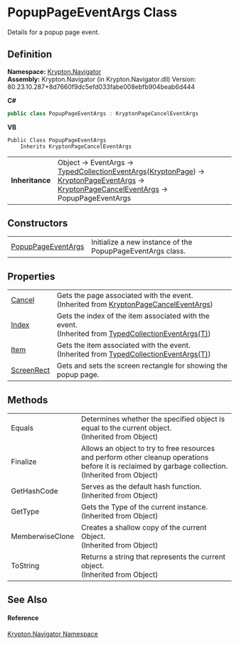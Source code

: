 # PopupPageEventArgs Class


Details for a popup page event.



## Definition
**Namespace:** <a href="a21ac074-d119-3dc6-bd1c-d3a12c0128bc.md">Krypton.Navigator</a>  
**Assembly:** Krypton.Navigator (in Krypton.Navigator.dll) Version: 80.23.10.287+8d7660f9dc5efd033fabe008ebfb904beab6d444

**C#**
``` C#
public class PopupPageEventArgs : KryptonPageCancelEventArgs
```
**VB**
``` VB
Public Class PopupPageEventArgs
	Inherits KryptonPageCancelEventArgs
```

<table><tr><td><strong>Inheritance</strong></td><td>Object  →  EventArgs  →  <a href="1650d1ab-864b-d3c7-88dd-0927a8a7d830.md">TypedCollectionEventArgs</a>(<a href="6152055e-8626-d35d-405b-6d965a03471a.md">KryptonPage</a>)  →  <a href="179bbf53-de44-174f-23b8-44c0e7dbb8ba.md">KryptonPageEventArgs</a>  →  <a href="9491af29-e175-1b03-a5ef-3252639e81e7.md">KryptonPageCancelEventArgs</a>  →  PopupPageEventArgs</td></tr>
</table>



## Constructors
<table>
<tr>
<td><a href="17af88b7-2af5-8260-a954-ae6229e518c4.md">PopupPageEventArgs</a></td>
<td>Initialize a new instance of the PopupPageEventArgs class.</td></tr>
</table>

## Properties
<table>
<tr>
<td><a href="1be0ddff-dcad-e43c-2b10-425c66c7a577.md">Cancel</a></td>
<td>Gets the page associated with the event.<br />(Inherited from <a href="9491af29-e175-1b03-a5ef-3252639e81e7.md">KryptonPageCancelEventArgs</a>)</td></tr>
<tr>
<td><a href="a7bbde25-dc35-b517-4276-9cc0cf3543d5.md">Index</a></td>
<td>Gets the index of the item associated with the event.<br />(Inherited from <a href="1650d1ab-864b-d3c7-88dd-0927a8a7d830.md">TypedCollectionEventArgs(T)</a>)</td></tr>
<tr>
<td><a href="6791079d-ec0c-6237-8696-46779f655595.md">Item</a></td>
<td>Gets the item associated with the event.<br />(Inherited from <a href="1650d1ab-864b-d3c7-88dd-0927a8a7d830.md">TypedCollectionEventArgs(T)</a>)</td></tr>
<tr>
<td><a href="070b5843-c99c-e6ba-ccf5-5d0c03ebfc79.md">ScreenRect</a></td>
<td>Gets and sets the screen rectangle for showing the popup page.</td></tr>
</table>

## Methods
<table>
<tr>
<td>Equals</td>
<td>Determines whether the specified object is equal to the current object.<br />(Inherited from Object)</td></tr>
<tr>
<td>Finalize</td>
<td>Allows an object to try to free resources and perform other cleanup operations before it is reclaimed by garbage collection.<br />(Inherited from Object)</td></tr>
<tr>
<td>GetHashCode</td>
<td>Serves as the default hash function.<br />(Inherited from Object)</td></tr>
<tr>
<td>GetType</td>
<td>Gets the Type of the current instance.<br />(Inherited from Object)</td></tr>
<tr>
<td>MemberwiseClone</td>
<td>Creates a shallow copy of the current Object.<br />(Inherited from Object)</td></tr>
<tr>
<td>ToString</td>
<td>Returns a string that represents the current object.<br />(Inherited from Object)</td></tr>
</table>

## See Also


#### Reference
<a href="a21ac074-d119-3dc6-bd1c-d3a12c0128bc.md">Krypton.Navigator Namespace</a>  
